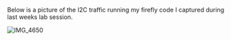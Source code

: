 Below is a picture of the I2C traffic running my firefly code I captured during last weeks lab session.

![IMG_4650](https://user-images.githubusercontent.com/114199773/200013572-4647bef7-30e9-4a7d-95d0-b919855ae731.jpg)
